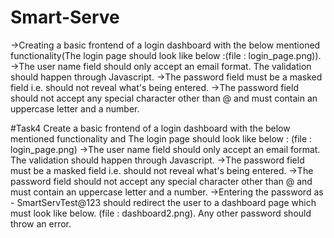 # Smart-Serve
->Creating a basic frontend of a login dashboard with the below mentioned  functionality(The login page should look like below :(file : login_page.png)).
->The user name field should only accept an email format. The validation should happen through Javascript.
->The password field must be a masked field i.e. should not reveal what's being entered. 
->The password field should not accept any special character other than @ and must contain an uppercase letter and a number.

#Task4
Create a basic frontend of a login dashboard with the below mentioned functionality and The login page should look like below : (file : login_page.png)
->The user name field should only accept an email format. The validation should happen through Javascript.
->The password field must be a masked field i.e. should not reveal what's being entered. 
->The password field should not accept any special character other than @ and must contain an uppercase letter and a number.
->Entering the password as - SmartServTest@123 should redirect the user to a dashboard page which must look like below. (file : dashboard2.png). Any other password should throw an error.
